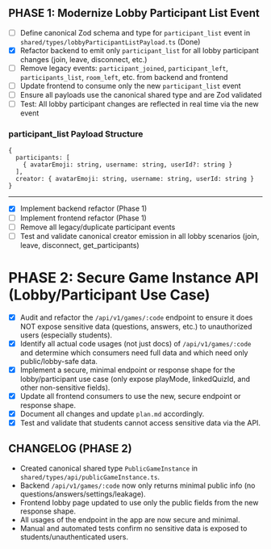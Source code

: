 ## PHASE 1: Modernize Lobby Participant List Event

- [ ] Define canonical Zod schema and type for `participant_list` event in `shared/types/lobbyParticipantListPayload.ts` (Done)
- [x] Refactor backend to emit only `participant_list` for all lobby participant changes (join, leave, disconnect, etc.)
- [ ] Remove legacy events: `participant_joined`, `participant_left`, `participants_list`, `room_left`, etc. from backend and frontend
- [ ] Update frontend to consume only the new `participant_list` event
- [ ] Ensure all payloads use the canonical shared type and are Zod validated
- [ ] Test: All lobby participant changes are reflected in real time via the new event

### participant_list Payload Structure

```
{
  participants: [
    { avatarEmoji: string, username: string, userId?: string }
  ],
  creator: { avatarEmoji: string, username: string, userId: string }
}
```

---

- [x] Implement backend refactor (Phase 1)
- [ ] Implement frontend refactor (Phase 1)
- [ ] Remove all legacy/duplicate participant events
- [ ] Test and validate canonical creator emission in all lobby scenarios (join, leave, disconnect, get_participants)

# PHASE 2: Secure Game Instance API (Lobby/Participant Use Case)

- [x] Audit and refactor the `/api/v1/games/:code` endpoint to ensure it does NOT expose sensitive data (questions, answers, etc.) to unauthorized users (especially students).
- [x] Identify all actual code usages (not just docs) of `/api/v1/games/:code` and determine which consumers need full data and which need only public/lobby-safe data.
- [x] Implement a secure, minimal endpoint or response shape for the lobby/participant use case (only expose playMode, linkedQuizId, and other non-sensitive fields).
- [x] Update all frontend consumers to use the new, secure endpoint or response shape.
- [x] Document all changes and update `plan.md` accordingly.
- [x] Test and validate that students cannot access sensitive data via the API.

## CHANGELOG (PHASE 2)
- Created canonical shared type `PublicGameInstance` in `shared/types/api/publicGameInstance.ts`.
- Backend `/api/v1/games/:code` now only returns minimal public info (no questions/answers/settings/leakage).
- Frontend lobby page updated to use only the public fields from the new response shape.
- All usages of the endpoint in the app are now secure and minimal.
- Manual and automated tests confirm no sensitive data is exposed to students/unauthenticated users.
